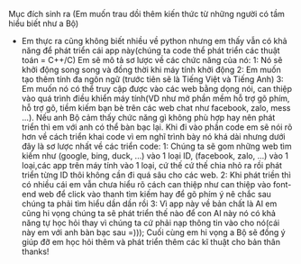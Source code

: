 Mục đích sinh ra (Em muốn trau dồi thêm kiến thức từ những người có tầm hiểu biết như a Bộ)
* Em thực ra cũng không biết nhiều về python nhưng em thấy vẫn có khả năng để phát triển cái app này(chúng ta code thể phát triển các thuật toán = C++/C)
Em sẽ mô tả sơ lược về các chức năng của nó:
1: Nó sẽ khởi động song song và đồng thời khi máy tính khởi động
2: Em muốn tạo thêm tính đa ngôn ngữ (trước tiên sẽ là Tiếng Việt và Tiếng Anh)
3: Em muốn nó có thể truy cập được vào các web bằng dọng nói, can thiệp vào quá trình điều khiển máy tính(VD như mở phần mềm hỗ trợ gõ phím, hỗ trợ gõ, tiềm kiếm bạn bè trên các web chat như facebook, zalo, mess ...). Nếu anh Bộ cảm thấy chức năng gì không phù hợp hay nên phát triển thì em với anh có thể bàn bạc lại.
Khi đi vào phần code em sẽ nói rõ hơn về cách triển khai code vì em nghĩ trình bày nó khá dài nhưng dưới đây là sơ lược nhất về các triển code:
1: Chúng ta sẽ gom những web tìm kiếm như (google, bing, duck, ...) vào 1 loại ID, (facebook, zalo, ...) vào 1 loại,các app trên máy tính vào 1 loại, cứ thế cứ thế chia nhỏ ra rồi phát triển từng ID thôi không cần đi quá sâu cho các web.
2: Khi phát triền thì có nhiều cái em vẫn chưa hiểu rõ cách can thiệp như can thiệp vào font-end web để click vào thanh tìm kiếm hay để gõ phím ý nê chắc sau chúng ta phải tìm hiểu dần dần rồi
3: Vì app này về bản chất là AI em cũng hi vọng chúng ta sẽ phát triển thế nào để con AI này nó có khả năng tự học hỏi thay vì chúng ta cứ phải nạp thông tin vào cho nó(cái này em với anh bàn bạc sau =)));
Cuối cùng em hi vọng a Bộ sẽ đồng ý giúp đỡ em học hỏi thêm và phát triển thêm các kĩ thuật cho bản thân thanks!
